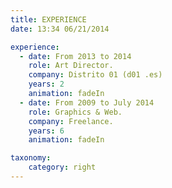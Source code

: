 ```yaml
---
title: EXPERIENCE
date: 13:34 06/21/2014 

experience:
  - date: From 2013 to 2014
    role: Art Director.
    company: Distrito 01 (d01 .es)
    years: 2
    animation: fadeIn
  - date: From 2009 to July 2014
    role: Graphics & Web.
    company: Freelance.
    years: 6
    animation: fadeIn

taxonomy:
    category: right
---
```

